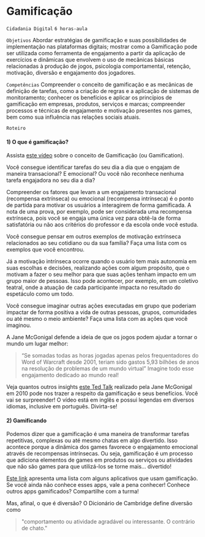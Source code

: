 # Gamificação

`Cidadania Digital` `6 horas-aula`

`Objetivos` Abordar estratégias de gamificação e suas possibilidades de implementação nas plataformas digitais; mostrar como a Gamificação pode ser utilizada como ferramenta de engajamento a partir da aplicação de exercícios e dinâmicas que envolvem o uso de mecânicas básicas relacionadas à produção de jogos, psicologia comportamental, retenção, motivação, diversão e engajamento dos jogadores.  

`Competências` Compreender o conceito de gamificação e as mecânicas de definição de tarefas, como a criação de regras e a aplicação de sistemas de monitoramento; conhecer os benefícios e aplicar os princípios de gamificação em empresas, produtos, serviços e marcas; compreender processos e técnicas de engajamento e motivação presentes nos games, bem como sua influência nas relações sociais atuais.

`Roteiro`

#### 1) O que é gamificação?

Assista [este vídeo]( https://www.youtube.com/watch?v=UI4ZhYwI9F0) sobre o conceito de Gamificação (ou Gamification).

Você consegue identificar tarefas do seu dia a dia que o engajam de maneira transacional? E emocional? Ou você não reconhece nenhuma tarefa engajadora no seu dia a dia?

Compreender os fatores que levam a um engajamento transacional (recompensa extrínseca) ou emocional (recompensa intrínseca) é o ponto de partida para motivar os usuários a interagirem de forma gamificada. A nota de uma prova, por exemplo, pode ser considerada uma recompensa extrínseca, pois você se engaja uma única vez para obtê-la de forma satisfatória ou não aos critérios do professor e da escola onde você estuda. 

Você consegue pensar em outros exemplos de motivação extrínseca relacionados ao seu cotidiano ou da sua família? Faça uma lista com os exemplos que você encontrou.

Já a motivação intrínseca ocorre quando o usuário tem mais autonomia em suas escolhas e decisões, realizando ações com algum propósito, que o motivam a fazer o seu melhor para que suas ações tenham impacto em um grupo maior de pessoas. Isso pode acontecer, por exemplo, em um coletivo teatral, onde a atuação de cada participante impacta no resultado do espetáculo como um todo.

Você consegue imaginar outras ações executadas em grupo que poderiam impactar de forma positiva a vida de outras pessoas, grupos, comunidades ou até mesmo o meio ambiente? Faça uma lista com as ações que você imaginou.

A Jane McGonigal defende a ideia de que os jogos podem ajudar a tornar o mundo um lugar melhor: 
>“Se somadas todas as horas jogadas apenas pelos frequentadores do Word of Warcraft desde 2001, teriam sido gastos 5,93 bilhões de anos na resolução de problemas de um mundo virtual”
Imagine todo esse engajamento dedicado ao mundo real! 

Veja quantos outros insights [este Ted Talk]( https://www.ted.com/talks/jane_mcgonigal_gaming_can_make_a_better_world) realizado pela Jane McGonigal em 2010 pode nos trazer a respeito da gamificação e seus benefícios. Você vai se surpreender! O vídeo está em inglês e possui legendas em diversos idiomas, inclusive em português. Divirta-se!

#### 2) Gamificando

Podemos dizer que a gamificação é uma maneira de transformar tarefas repetitivas, complexas ou até mesmo chatas em algo divertido. Isso acontece porque a dinâmica dos games favorece o engajamento emocional através de recompensas intrínsecas. Ou seja, gamificação é um processo que adiciona elementos de games em produtos ou serviços ou atividades que não são games para que utilizá-los se torne  mais... divertido!

[Este link](https://blog.engage.bz/10-aplicativos-que-usam-gamification) apresenta uma lista com alguns aplicativos que usam gamificação. Se você ainda não conhece esses apps, vale a pena conhecer! Conhece outros apps gamificados? Compartilhe com a turma!

Mas, afinal, o que é diversão? O Dicionário de Cambridge define diversão como
>"comportamento ou atividade agradável ou interessante. O contrário de chato."




